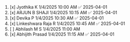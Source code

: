 1. [x] Jyothika K  1/4/2025 10:00 AM ✅ 2025-04-01
2. [x] ARJUN B SHAJI  1/4/2025 10:15 AM ✅ 2025-04-01
3. [x] Devika P  1/4/2025 10:30 AM ✅ 2025-04-01
4. [x] Linkeshwara Raja R  1/4/2025 10:45 AM ✅ 2025-04-01
5. [ ] Abhilash M S  1/4/2025 11:00 AM  
6. [x] Abhijith Prasad  1/4/2025 11:15 AM ✅ 2025-04-01
